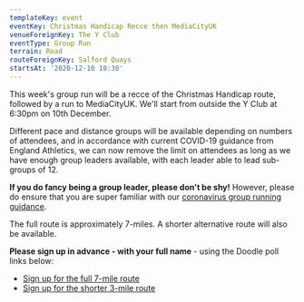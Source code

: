 ```yaml
---
templateKey: event 
eventKey: Christmas Handicap Recce then MediaCityUK 
venueForeignKey: The Y Club 
eventType: Group Run
terrain: Road 
routeForeignKey: Salford Quays
startsAt: '2020-12-10 18:30'
---
```

This week's group run will be a recce of the Christmas Handicap route, followed by a run to MediaCityUK. We'll start
from outside the Y Club at 6:30pm on 10th December.

Different pace and distance groups will be available depending on numbers of attendees, and in accordance with current
COVID-19 guidance from England Athletics, we can now remove the limit on attendees as long as we have enough group
leaders available, with each leader able to lead sub-groups of 12.

**If you do fancy being a group leader, please don't be shy!** However, please do ensure that you are super familiar
with our [coronavirus group running guidance](/about/coronavirus-group-running-guidance).

The full route is approximately 7-miles. A shorter alternative route will also be available.

**Please sign up in advance - with your full name** - using the Doodle poll links below:

* [Sign up for the full 7-mile route](https://doodle.com/poll/zcavrufvyecsvv8p)
* [Sign up for the shorter 3-mile route](https://doodle.com/poll/8uiqrx4ezyphgw5k)
